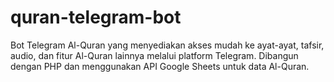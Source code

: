 # quran-telegram-bot
Bot Telegram Al-Quran yang menyediakan akses mudah ke ayat-ayat, tafsir, audio, dan fitur Al-Quran lainnya melalui platform Telegram. Dibangun dengan PHP dan menggunakan API Google Sheets untuk data Al-Quran.
